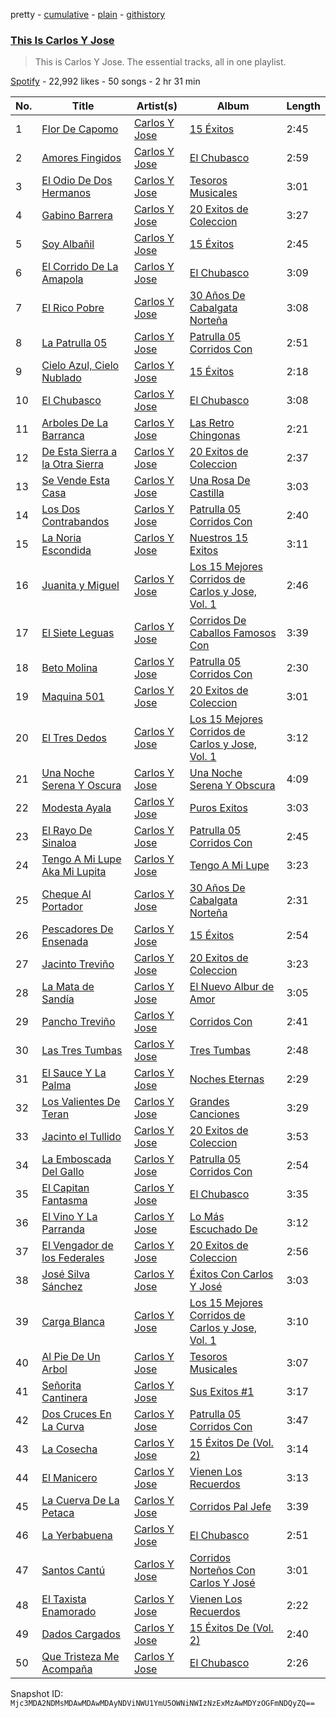 pretty - [cumulative](/playlists/cumulative/37i9dQZF1DZ06evO1z7Tel.md) - [plain](/playlists/plain/37i9dQZF1DZ06evO1z7Tel) - [githistory](https://github.githistory.xyz/mackorone/spotify-playlist-archive/blob/main/playlists/plain/37i9dQZF1DZ06evO1z7Tel)

### [This Is Carlos Y Jose](https://open.spotify.com/playlist/37i9dQZF1DZ06evO1z7Tel)

> This is Carlos Y Jose\. The essential tracks, all in one playlist.

[Spotify](https://open.spotify.com/user/spotify) - 22,992 likes - 50 songs - 2 hr 31 min

| No. | Title | Artist(s) | Album | Length |
|---|---|---|---|---|
| 1 | [Flor De Capomo](https://open.spotify.com/track/656ZHcf9DiKQMvzuVPIZoi) | [Carlos Y Jose](https://open.spotify.com/artist/2IRfUbSEqoOzedNHXVD1Xb) | [15 Éxitos](https://open.spotify.com/album/0JhXGPB09fcgetkpyy7p6R) | 2:45 |
| 2 | [Amores Fingidos](https://open.spotify.com/track/2PYfmBDAfXilm300zaMTIC) | [Carlos Y Jose](https://open.spotify.com/artist/2IRfUbSEqoOzedNHXVD1Xb) | [El Chubasco](https://open.spotify.com/album/3fsQl4XE4ipfkqKico1xnh) | 2:59 |
| 3 | [El Odio De Dos Hermanos](https://open.spotify.com/track/7E9LZqiVJUtDP2yt3ysoP0) | [Carlos Y Jose](https://open.spotify.com/artist/2IRfUbSEqoOzedNHXVD1Xb) | [Tesoros Musicales](https://open.spotify.com/album/4IxKA1cMz3SCYZiWlFrOZz) | 3:01 |
| 4 | [Gabino Barrera](https://open.spotify.com/track/5gaKIqxF0RTBgIBswpKVRy) | [Carlos Y Jose](https://open.spotify.com/artist/2IRfUbSEqoOzedNHXVD1Xb) | [20 Exitos de Coleccion](https://open.spotify.com/album/3U8v9XcvNZr51ivvRwnJtX) | 3:27 |
| 5 | [Soy Albañil](https://open.spotify.com/track/5dBBdICmRbmr3k49A5Je1i) | [Carlos Y Jose](https://open.spotify.com/artist/2IRfUbSEqoOzedNHXVD1Xb) | [15 Éxitos](https://open.spotify.com/album/0JhXGPB09fcgetkpyy7p6R) | 2:45 |
| 6 | [El Corrido De La Amapola](https://open.spotify.com/track/3h1RRFYvik2RmsA1UNxHMo) | [Carlos Y Jose](https://open.spotify.com/artist/2IRfUbSEqoOzedNHXVD1Xb) | [El Chubasco](https://open.spotify.com/album/3fsQl4XE4ipfkqKico1xnh) | 3:09 |
| 7 | [El Rico Pobre](https://open.spotify.com/track/1ECgAz9uzij134mOSvARmb) | [Carlos Y Jose](https://open.spotify.com/artist/2IRfUbSEqoOzedNHXVD1Xb) | [30 Años De Cabalgata Norteña](https://open.spotify.com/album/6EZ3nnXkoSIm45sPCSMWrW) | 3:08 |
| 8 | [La Patrulla 05](https://open.spotify.com/track/4ygR8e1Qyb77idygs0EYcd) | [Carlos Y Jose](https://open.spotify.com/artist/2IRfUbSEqoOzedNHXVD1Xb) | [Patrulla 05 Corridos Con](https://open.spotify.com/album/3pW1AUtuRiCQugyaTz6Kjq) | 2:51 |
| 9 | [Cielo Azul, Cielo Nublado](https://open.spotify.com/track/2odo6Lq6sOadOslMxzkGMw) | [Carlos Y Jose](https://open.spotify.com/artist/2IRfUbSEqoOzedNHXVD1Xb) | [15 Éxitos](https://open.spotify.com/album/0JhXGPB09fcgetkpyy7p6R) | 2:18 |
| 10 | [El Chubasco](https://open.spotify.com/track/0ESzwDSlzdKpaJ6CkyAe5x) | [Carlos Y Jose](https://open.spotify.com/artist/2IRfUbSEqoOzedNHXVD1Xb) | [El Chubasco](https://open.spotify.com/album/3fsQl4XE4ipfkqKico1xnh) | 3:08 |
| 11 | [Arboles De La Barranca](https://open.spotify.com/track/3RIBgjIFE4UXMGTASfEk1s) | [Carlos Y Jose](https://open.spotify.com/artist/2IRfUbSEqoOzedNHXVD1Xb) | [Las Retro Chingonas](https://open.spotify.com/album/4lYOAQavqEc198FSGiGbQe) | 2:21 |
| 12 | [De Esta Sierra a la Otra Sierra](https://open.spotify.com/track/3jT3Rt7yQvoi2xVkJS9h7V) | [Carlos Y Jose](https://open.spotify.com/artist/2IRfUbSEqoOzedNHXVD1Xb) | [20 Exitos de Coleccion](https://open.spotify.com/album/3U8v9XcvNZr51ivvRwnJtX) | 2:37 |
| 13 | [Se Vende Esta Casa](https://open.spotify.com/track/3gkodEP1PBS8fAhBJyW1xE) | [Carlos Y Jose](https://open.spotify.com/artist/2IRfUbSEqoOzedNHXVD1Xb) | [Una Rosa De Castilla](https://open.spotify.com/album/0Yt7GYHYoJseY90TbBqmZP) | 3:03 |
| 14 | [Los Dos Contrabandos](https://open.spotify.com/track/5l4K1ifEJoN9zBYhlw1HkX) | [Carlos Y Jose](https://open.spotify.com/artist/2IRfUbSEqoOzedNHXVD1Xb) | [Patrulla 05 Corridos Con](https://open.spotify.com/album/3pW1AUtuRiCQugyaTz6Kjq) | 2:40 |
| 15 | [La Noria Escondida](https://open.spotify.com/track/0H3GAtMSZMEF6gdcq7qvEg) | [Carlos Y Jose](https://open.spotify.com/artist/2IRfUbSEqoOzedNHXVD1Xb) | [Nuestros 15 Exitos](https://open.spotify.com/album/7sXgyxW5GwAQfMTWA9NbWY) | 3:11 |
| 16 | [Juanita y Miguel](https://open.spotify.com/track/1hBvx69jOTLHYPPmKMZ55O) | [Carlos Y Jose](https://open.spotify.com/artist/2IRfUbSEqoOzedNHXVD1Xb) | [Los 15 Mejores Corridos de Carlos y Jose, Vol\. 1](https://open.spotify.com/album/3bmUCbODBolcXg0WjaGvk2) | 2:46 |
| 17 | [El Siete Leguas](https://open.spotify.com/track/20Vf0wHEus0qRMg7pxbA4n) | [Carlos Y Jose](https://open.spotify.com/artist/2IRfUbSEqoOzedNHXVD1Xb) | [Corridos De Caballos Famosos Con](https://open.spotify.com/album/6z3guGK2jlvhj4SlZufhe0) | 3:39 |
| 18 | [Beto Molina](https://open.spotify.com/track/23IFCQgkLCcfRTXBYIUTFS) | [Carlos Y Jose](https://open.spotify.com/artist/2IRfUbSEqoOzedNHXVD1Xb) | [Patrulla 05 Corridos Con](https://open.spotify.com/album/3pW1AUtuRiCQugyaTz6Kjq) | 2:30 |
| 19 | [Maquina 501](https://open.spotify.com/track/2ijdMgCQVTKqyLqjEJnDXZ) | [Carlos Y Jose](https://open.spotify.com/artist/2IRfUbSEqoOzedNHXVD1Xb) | [20 Exitos de Coleccion](https://open.spotify.com/album/3U8v9XcvNZr51ivvRwnJtX) | 3:01 |
| 20 | [El Tres Dedos](https://open.spotify.com/track/6UeGjn8CkmZYA1Wb6NvkT9) | [Carlos Y Jose](https://open.spotify.com/artist/2IRfUbSEqoOzedNHXVD1Xb) | [Los 15 Mejores Corridos de Carlos y Jose, Vol\. 1](https://open.spotify.com/album/3bmUCbODBolcXg0WjaGvk2) | 3:12 |
| 21 | [Una Noche Serena Y Oscura](https://open.spotify.com/track/4s5UucTLMuov5FQnOn4Cqi) | [Carlos Y Jose](https://open.spotify.com/artist/2IRfUbSEqoOzedNHXVD1Xb) | [Una Noche Serena Y Obscura](https://open.spotify.com/album/00Sj4MCBwW7upNInYNuM0A) | 4:09 |
| 22 | [Modesta Ayala](https://open.spotify.com/track/4StR1lNQoe9ngAUFjbi2dk) | [Carlos Y Jose](https://open.spotify.com/artist/2IRfUbSEqoOzedNHXVD1Xb) | [Puros Exitos](https://open.spotify.com/album/1YCdH8G9ELHRzfmpJ7c0pl) | 3:03 |
| 23 | [El Rayo De Sinaloa](https://open.spotify.com/track/1t3CCfo0cJd77OBakt0Vim) | [Carlos Y Jose](https://open.spotify.com/artist/2IRfUbSEqoOzedNHXVD1Xb) | [Patrulla 05 Corridos Con](https://open.spotify.com/album/3pW1AUtuRiCQugyaTz6Kjq) | 2:45 |
| 24 | [Tengo A Mi Lupe Aka Mi Lupita](https://open.spotify.com/track/0kbnsN5La8x5adu0AeebTT) | [Carlos Y Jose](https://open.spotify.com/artist/2IRfUbSEqoOzedNHXVD1Xb) | [Tengo A Mi Lupe](https://open.spotify.com/album/0KOgo5R72JpkGJb4XDF0WD) | 3:23 |
| 25 | [Cheque Al Portador](https://open.spotify.com/track/2NlV4fLXbXMoqZCuRQ7dJv) | [Carlos Y Jose](https://open.spotify.com/artist/2IRfUbSEqoOzedNHXVD1Xb) | [30 Años De Cabalgata Norteña](https://open.spotify.com/album/6EZ3nnXkoSIm45sPCSMWrW) | 2:31 |
| 26 | [Pescadores De Ensenada](https://open.spotify.com/track/5nqaSZdUzcKPGIwqLf0QAe) | [Carlos Y Jose](https://open.spotify.com/artist/2IRfUbSEqoOzedNHXVD1Xb) | [15 Éxitos](https://open.spotify.com/album/0JhXGPB09fcgetkpyy7p6R) | 2:54 |
| 27 | [Jacinto Treviño](https://open.spotify.com/track/34vgrochxz5O9QPrz1peLq) | [Carlos Y Jose](https://open.spotify.com/artist/2IRfUbSEqoOzedNHXVD1Xb) | [20 Exitos de Coleccion](https://open.spotify.com/album/3U8v9XcvNZr51ivvRwnJtX) | 3:23 |
| 28 | [La Mata de Sandía](https://open.spotify.com/track/6TsHzzIwCxI6lsvfJFvWis) | [Carlos Y Jose](https://open.spotify.com/artist/2IRfUbSEqoOzedNHXVD1Xb) | [El Nuevo Albur de Amor](https://open.spotify.com/album/46qSRrnbd4My7mcFzuVSVI) | 3:05 |
| 29 | [Pancho Treviño](https://open.spotify.com/track/3TNrUd7umaRyh0RPjXbtep) | [Carlos Y Jose](https://open.spotify.com/artist/2IRfUbSEqoOzedNHXVD1Xb) | [Corridos Con](https://open.spotify.com/album/2XJszaQU3ezbZyYn9JUhKR) | 2:41 |
| 30 | [Las Tres Tumbas](https://open.spotify.com/track/3YGzZ79OPpdMLMFQPgV8Zh) | [Carlos Y Jose](https://open.spotify.com/artist/2IRfUbSEqoOzedNHXVD1Xb) | [Tres Tumbas](https://open.spotify.com/album/1watZSuUenWvLyw2qVUCU0) | 2:48 |
| 31 | [El Sauce Y La Palma](https://open.spotify.com/track/6EGSQ0EYRdD1CaYv5w27V3) | [Carlos Y Jose](https://open.spotify.com/artist/2IRfUbSEqoOzedNHXVD1Xb) | [Noches Eternas](https://open.spotify.com/album/2Jm6XWrMojX534eRhRnL2T) | 2:29 |
| 32 | [Los Valientes De Teran](https://open.spotify.com/track/0hKxFIJAUmxWfff2aciU9Q) | [Carlos Y Jose](https://open.spotify.com/artist/2IRfUbSEqoOzedNHXVD1Xb) | [Grandes Canciones](https://open.spotify.com/album/084lTJZiqiPOLBiPlnnGYr) | 3:29 |
| 33 | [Jacinto el Tullido](https://open.spotify.com/track/1WAaIX3DOlmBMfLD2tnNXV) | [Carlos Y Jose](https://open.spotify.com/artist/2IRfUbSEqoOzedNHXVD1Xb) | [20 Exitos de Coleccion](https://open.spotify.com/album/3U8v9XcvNZr51ivvRwnJtX) | 3:53 |
| 34 | [La Emboscada Del Gallo](https://open.spotify.com/track/1IbrUgORKmQVk6lbqY73eW) | [Carlos Y Jose](https://open.spotify.com/artist/2IRfUbSEqoOzedNHXVD1Xb) | [Patrulla 05 Corridos Con](https://open.spotify.com/album/3pW1AUtuRiCQugyaTz6Kjq) | 2:54 |
| 35 | [El Capitan Fantasma](https://open.spotify.com/track/11OvGYqYhmq0bZ7UAysOKw) | [Carlos Y Jose](https://open.spotify.com/artist/2IRfUbSEqoOzedNHXVD1Xb) | [El Chubasco](https://open.spotify.com/album/3fsQl4XE4ipfkqKico1xnh) | 3:35 |
| 36 | [El Vino Y La Parranda](https://open.spotify.com/track/1nDgTKTlFu1MnY4AD1INKE) | [Carlos Y Jose](https://open.spotify.com/artist/2IRfUbSEqoOzedNHXVD1Xb) | [Lo Más Escuchado De](https://open.spotify.com/album/1IVNmS6tX19lyAVSYpx3Do) | 3:12 |
| 37 | [El Vengador de los Federales](https://open.spotify.com/track/2qolfM6jIjHcQ19oJTS1kB) | [Carlos Y Jose](https://open.spotify.com/artist/2IRfUbSEqoOzedNHXVD1Xb) | [20 Exitos de Coleccion](https://open.spotify.com/album/3U8v9XcvNZr51ivvRwnJtX) | 2:56 |
| 38 | [José Silva Sánchez](https://open.spotify.com/track/71V2zS4cG5SN3rizPa6K8S) | [Carlos Y Jose](https://open.spotify.com/artist/2IRfUbSEqoOzedNHXVD1Xb) | [Éxitos Con Carlos Y José](https://open.spotify.com/album/7yPKtlNWxPoPdB0MgI2YLh) | 3:03 |
| 39 | [Carga Blanca](https://open.spotify.com/track/4Y5bCHdJG6kRx8ounxTqlg) | [Carlos Y Jose](https://open.spotify.com/artist/2IRfUbSEqoOzedNHXVD1Xb) | [Los 15 Mejores Corridos de Carlos y Jose, Vol\. 1](https://open.spotify.com/album/3bmUCbODBolcXg0WjaGvk2) | 3:10 |
| 40 | [Al Pie De Un Arbol](https://open.spotify.com/track/4h0sJQXfkAHy2ldLVLFBL2) | [Carlos Y Jose](https://open.spotify.com/artist/2IRfUbSEqoOzedNHXVD1Xb) | [Tesoros Musicales](https://open.spotify.com/album/4IxKA1cMz3SCYZiWlFrOZz) | 3:07 |
| 41 | [Señorita Cantinera](https://open.spotify.com/track/7uJoaVON7EZpkNEpnltLnE) | [Carlos Y Jose](https://open.spotify.com/artist/2IRfUbSEqoOzedNHXVD1Xb) | [Sus Exitos \#1](https://open.spotify.com/album/061jz0WaMwdoTM3kQhDnPz) | 3:17 |
| 42 | [Dos Cruces En La Curva](https://open.spotify.com/track/4z2P2by6AAg8vewrxkr3ts) | [Carlos Y Jose](https://open.spotify.com/artist/2IRfUbSEqoOzedNHXVD1Xb) | [Patrulla 05 Corridos Con](https://open.spotify.com/album/3pW1AUtuRiCQugyaTz6Kjq) | 3:47 |
| 43 | [La Cosecha](https://open.spotify.com/track/1E1jCVbLh580fnsy6f9qO2) | [Carlos Y Jose](https://open.spotify.com/artist/2IRfUbSEqoOzedNHXVD1Xb) | [15 Éxitos De \(Vol\. 2\)](https://open.spotify.com/album/7LDBCeInFVYwylBAC3mqpW) | 3:14 |
| 44 | [El Manicero](https://open.spotify.com/track/3z7ksVvoZRPhQUJcSBrbd9) | [Carlos Y Jose](https://open.spotify.com/artist/2IRfUbSEqoOzedNHXVD1Xb) | [Vienen Los Recuerdos](https://open.spotify.com/album/1AC2IoLYrvdUA9qZflPZu1) | 3:13 |
| 45 | [La Cuerva De La Petaca](https://open.spotify.com/track/7wnQcqvcRvDWThWabN9BMs) | [Carlos Y Jose](https://open.spotify.com/artist/2IRfUbSEqoOzedNHXVD1Xb) | [Corridos Pal Jefe](https://open.spotify.com/album/6JH1399KblhXLCUlJqJ9Fx) | 3:39 |
| 46 | [La Yerbabuena](https://open.spotify.com/track/35h1lWDAuynGZ1EoZRBpqW) | [Carlos Y Jose](https://open.spotify.com/artist/2IRfUbSEqoOzedNHXVD1Xb) | [El Chubasco](https://open.spotify.com/album/3fsQl4XE4ipfkqKico1xnh) | 2:51 |
| 47 | [Santos Cantú](https://open.spotify.com/track/44y0RPcKAsJ9lTs5EJgMbA) | [Carlos Y Jose](https://open.spotify.com/artist/2IRfUbSEqoOzedNHXVD1Xb) | [Corridos Norteños Con Carlos Y José](https://open.spotify.com/album/0tkrAv4a7Cad5wqrBc1V0Z) | 3:01 |
| 48 | [El Taxista Enamorado](https://open.spotify.com/track/3ETClE6RsyDMcnXSVOCELQ) | [Carlos Y Jose](https://open.spotify.com/artist/2IRfUbSEqoOzedNHXVD1Xb) | [Vienen Los Recuerdos](https://open.spotify.com/album/1AC2IoLYrvdUA9qZflPZu1) | 2:22 |
| 49 | [Dados Cargados](https://open.spotify.com/track/0BmbH5Lhlj2r1JtiNo8ADn) | [Carlos Y Jose](https://open.spotify.com/artist/2IRfUbSEqoOzedNHXVD1Xb) | [15 Éxitos De \(Vol\. 2\)](https://open.spotify.com/album/7LDBCeInFVYwylBAC3mqpW) | 2:40 |
| 50 | [Que Tristeza Me Acompaña](https://open.spotify.com/track/12lb8hUUEOihoN94n01UHw) | [Carlos Y Jose](https://open.spotify.com/artist/2IRfUbSEqoOzedNHXVD1Xb) | [El Chubasco](https://open.spotify.com/album/3fsQl4XE4ipfkqKico1xnh) | 2:26 |

Snapshot ID: `Mjc3MDA2NDMsMDAwMDAwMDAyNDViNWU1YmU5OWNiNWIzNzExMzAwMDYzOGFmNDQyZQ==`
